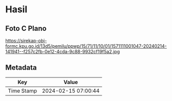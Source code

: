 # Hasil

## Foto C Plano

https://sirekap-obj-formc.kpu.go.id/13d5/pemilu/ppwp/15/71/11/10/01/1571111001047-20240214-141941--f257c2fb-0e12-4cda-9c88-9932cf19f5a2.jpg


## Metadata

| Key        | Value               |
| ---------- | ------------------- |
| Time Stamp | 2024-02-15 07:00:44 |



